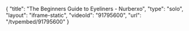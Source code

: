 {
    "title": "The Beginners Guide to Eyeliners - Nurberxo",
    "type": "solo",
    "layout": "iframe-static",
    "videoId": "91795600",
    "url": "\/tvpembed\/91795600"
}